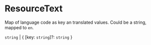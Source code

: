 # **ResourceText**
Map of language code as key an translated values. Could be a string, mapped to `en`.

`string` | { [key: `string`]?: `string` }
